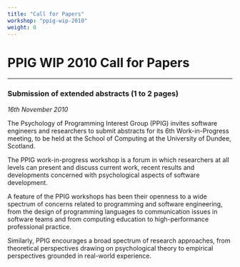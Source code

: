 ```yaml
---
title: "Call for Papers"
workshop: "ppig-wip-2010"
weight: 0
---
```


# PPIG WIP 2010 Call for Papers
---------------

### Submission of extended abstracts (1 to 2 pages)

_16th November 2010_

The Psychology of Programming Interest Group (PPIG) invites software engineers and researchers to submit abstracts for its 6th Work-in-Progress meeting, to be held at the School of Computing at the University of Dundee, Scotland.

The PPIG work-in-progress workshop is a forum in which researchers at all levels can present and discuss current work, recent results and developments concerned with psychological aspects of software development.

A feature of the PPIG workshops has been their openness to a wide spectrum of concerns related to programming and software engineering, from the design of programming languages to communication issues in software teams and from computing education to high-performance professional practice.

Similarly, PPIG encourages a broad spectrum of research approaches, from theoretical perspectives drawing on psychological theory to empirical perspectives grounded in real-world experience.
